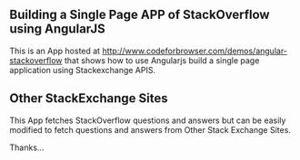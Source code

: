 ## Building a Single Page APP of StackOverflow using AngularJS

This is an App hosted at http://www.codeforbrowser.com/demos/angular-stackoverflow that shows how to use Angularjs build a single page application using Stackexchange APIS.

## Other StackExchange Sites

This App fetches StackOverflow questions and answers but can be easily modified to fetch questions and answers from Other Stack Exchange Sites.

Thanks...
